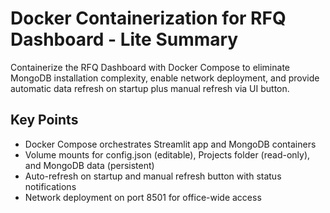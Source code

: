 # Docker Containerization for RFQ Dashboard - Lite Summary

Containerize the RFQ Dashboard with Docker Compose to eliminate MongoDB installation complexity, enable network deployment, and provide automatic data refresh on startup plus manual refresh via UI button.

## Key Points
- Docker Compose orchestrates Streamlit app and MongoDB containers
- Volume mounts for config.json (editable), Projects folder (read-only), and MongoDB data (persistent)
- Auto-refresh on startup and manual refresh button with status notifications
- Network deployment on port 8501 for office-wide access
